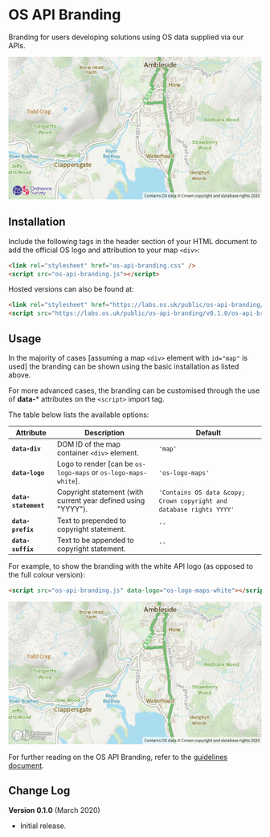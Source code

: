 # OS API Branding

Branding for users developing solutions using OS data supplied via our APIs.

![screenshot default branding](media/os-api-branding-default.png)

## Installation

Include the following tags in the header section of your HTML document to add the official OS logo and attribution to your map `<div>`:

```html
<link rel="stylesheet" href="os-api-branding.css" />
<script src="os-api-branding.js"></script>
```

Hosted versions can also be found at:

```html
<link rel="stylesheet" href="https://labs.os.uk/public/os-api-branding/v0.1.0/os-api-branding.css" />
<script src="https://labs.os.uk/public/os-api-branding/v0.1.0/os-api-branding.js"></script>
```

## Usage

In the majority of cases [assuming a map `<div>` element with `id="map"` is used] the branding can be shown using the basic installation as listed above.

For more advanced cases, the branding can be customised through the use of **data-*** attributes on the `<script>` import tag.

The table below lists the available options:

|Attribute|Description|Default|
|--|--|--|
|**`data-div`**|DOM ID of the map container `<div>` element.|`'map'`|
|**`data-logo`**|Logo to render [can be `os-logo-maps` or `os-logo-maps-white`].|`'os-logo-maps'`|
|**`data-statement`**|Copyright statement (with current year defined using "YYYY").|`'Contains OS data &copy; Crown copyright and database rights YYYY'`|
|**`data-prefix`**|Text to prepended to copyright statement.|`''`|
|**`data-suffix`**|Text to be appended to copyright statement.|`''`|

For example, to show the branding with the white API logo (as opposed to the full colour version):

```html
<script src="os-api-branding.js" data-logo="os-logo-maps-white"></script>
```

![screenshot custom branding](media/os-api-branding-custom.png)

For further reading on the OS API Branding, refer to the [guidelines document](media/guidelines.pdf).

## Change Log

**Version 0.1.0** (March 2020)
- Initial release.

